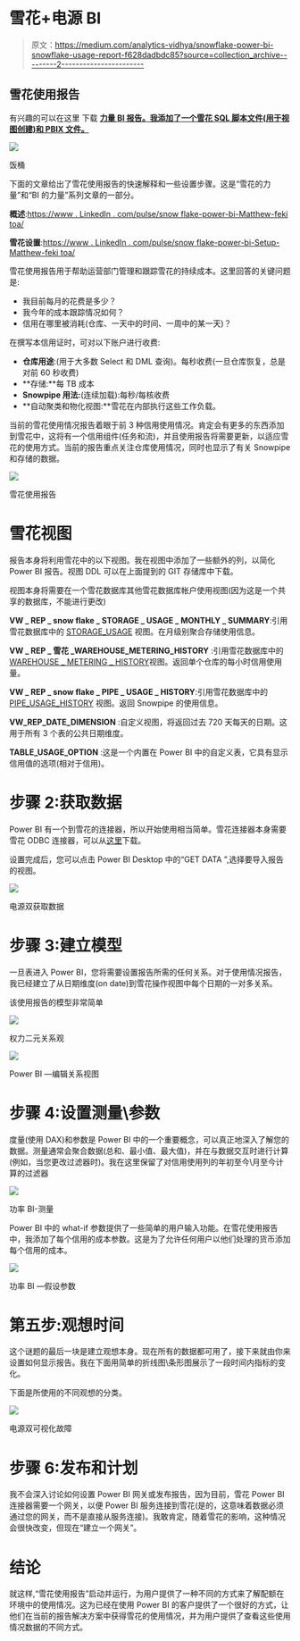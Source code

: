 # 雪花+电源 BI

> 原文：<https://medium.com/analytics-vidhya/snowflake-power-bi-snowflake-usage-report-f628dadbdc85?source=collection_archive---------2----------------------->

## 雪花使用报告

有兴趣的可以在这里 下载 [**力量 BI 报告。我添加了一个雪花 SQL 脚本文件(用于视图创建)和 PBIX 文件。**](https://github.com/mattfeks/Snowflake-PowerBI)

![](img/e00f08a435cdd5c7432eff94f44bf229.png)

饭桶

下面的文章给出了雪花使用报告的快速解释和一些设置步骤。这是“雪花的力量”和“BI 的力量”系列文章的一部分。

**概述**:[https://www . LinkedIn . com/pulse/snow flake-power-bi-Matthew-feki toa/](https://www.linkedin.com/pulse/snowflake-power-bi-matthew-fekitoa/)

**雪花设置**:[https://www . LinkedIn . com/pulse/snow flake-power-bi-Setup-Matthew-feki toa/](https://www.linkedin.com/pulse/snowflake-power-bi-setup-matthew-fekitoa/)

雪花使用报告用于帮助运营部门管理和跟踪雪花的持续成本。这里回答的关键问题是:

*   我目前每月的花费是多少？
*   我今年的成本跟踪情况如何？
*   信用在哪里被消耗(仓库、一天中的时间、一周中的某一天)？

在撰写本信用证时，可对以下账户进行收费:

*   **仓库用途**:(用于大多数 Select 和 DML 查询)。每秒收费(一旦仓库恢复，总是对前 60 秒收费)
*   **存储:**每 TB 成本
*   **Snowpipe 用法:**(连续加载):每秒/每核收费
*   **自动聚类和物化视图:**雪花在内部执行这些工作负载。

当前的雪花使用情况报告着眼于前 3 种信用使用情况。肯定会有更多的东西添加到雪花中，这将有一个信用组件(任务和流)，并且使用报告将需要更新，以适应雪花的使用方式。当前的报告重点关注仓库使用情况，同时也显示了有关 Snowpipe 和存储的数据。

![](img/f7ae3bb35ee267e03a9ebee17864a8a0.png)

雪花使用报告

# 雪花视图

报告本身将利用雪花中的以下视图。我在视图中添加了一些额外的列，以简化 Power BI 报告。视图 DDL 可以在上面提到的 GIT 存储库中下载。

视图本身将需要在一个雪花数据库其他雪花数据库帐户使用视图(因为这是一个共享的数据库，不能进行更改)

**VW _ REP _ snow flake _ STORAGE _ USAGE _ MONTHLY _ SUMMARY**:引用雪花数据库中的 [STORAGE_USAGE](https://docs.snowflake.net/manuals/sql-reference/account-usage/storage_usage.html) 视图。在月级别聚合存储使用信息。

**VW _ REP _ 雪花 _WAREHOUSE_METERING_HISTORY** :引用雪花数据库中的[WAREHOUSE _ METERING _ HISTORY](https://docs.snowflake.net/manuals/sql-reference/account-usage/warehouse_metering_history.html)视图。返回单个仓库的每小时信用使用量。

**VW _ REP _ snow flake _ PIPE _ USAGE _ HISTORY**:引用雪花数据库中的 [PIPE_USAGE_HISTORY](https://docs.snowflake.net/manuals/sql-reference/account-usage/pipe_usage_history.html) 视图。返回 Snowpipe 的使用信息。

**VW_REP_DATE_DIMENSION** :自定义视图，将返回过去 720 天每天的日期。这用于所有 3 个表的公共日期维度。

**TABLE_USAGE_OPTION** :这是一个内置在 Power BI 中的自定义表，它具有显示信用值的选项(相对于信用)。

# 步骤 2:获取数据

Power BI 有一个到雪花的连接器，所以开始使用相当简单。雪花连接器本身需要雪花 ODBC 连接器，可以从[这里](https://docs.snowflake.net/manuals/user-guide/odbc-download.html)下载。

设置完成后，您可以点击 Power BI Desktop 中的“GET DATA ”,选择要导入报告的视图。

![](img/ac3853efca512d2461368f52c89371b7.png)

电源双获取数据

# 步骤 3:建立模型

一旦表进入 Power BI，您将需要设置报告所需的任何关系。对于使用情况报告，我已经建立了从日期维度(on date)到雪花操作视图中每个日期的一对多关系。

该使用报告的模型非常简单

![](img/5e1597dc32a0d0ae50a2660bc3ebb08a.png)

权力二元关系观

![](img/09bd2279c3c64cf3b53d33eab55ebef5.png)

Power BI —编辑关系视图

# 步骤 4:设置测量\参数

度量(使用 DAX)和参数是 Power BI 中的一个重要概念，可以真正地深入了解您的数据。测量通常会聚合数据(总和、最小值、最大值)，并在与数据交互时进行计算(例如，当您更改过滤器时)。我在这里保留了对信用使用列的年初至今\月至今计算的过滤器

![](img/8b34e01824658627caeb299ad5e66a6f.png)

功率 BI-测量

Power BI 中的 what-if 参数提供了一些简单的用户输入功能。在雪花使用报告中，我添加了每个信用的成本参数。这是为了允许任何用户以他们处理的货币添加每个信用的成本。

![](img/4dcc72b2eefa243c405b787ddfdc93d6.png)

功率 BI —假设参数

# 第五步:观想时间

这个谜题的最后一块是建立观想本身。现在所有的数据都可用了，接下来就由你来设置如何显示报告。我在下面用简单的折线图\条形图展示了一段时间内指标的变化。

下面是所使用的不同观想的分类。

![](img/23a884adc6ff80a64ae504884a3cb9d0.png)

电源双可视化故障

# 步骤 6:发布和计划

我不会深入讨论如何设置 Power BI 网关或发布报告，因为目前，雪花 Power BI 连接器需要一个网关，以便 Power BI 服务连接到雪花(是的，这意味着数据必须通过您的网关，而不是直接从服务连接)。我敢肯定，随着雪花的影响，这种情况会很快改变，但现在“建立一个网关”。

# 结论

就这样,“雪花使用报告”启动并运行，为用户提供了一种不同的方式来了解配额在环境中的使用情况。这为已经在使用 Power BI 的客户提供了一个很好的方式，让他们在当前的报告解决方案中获得雪花的使用情况，并为用户提供了查看这些使用情况数据的不同方式。